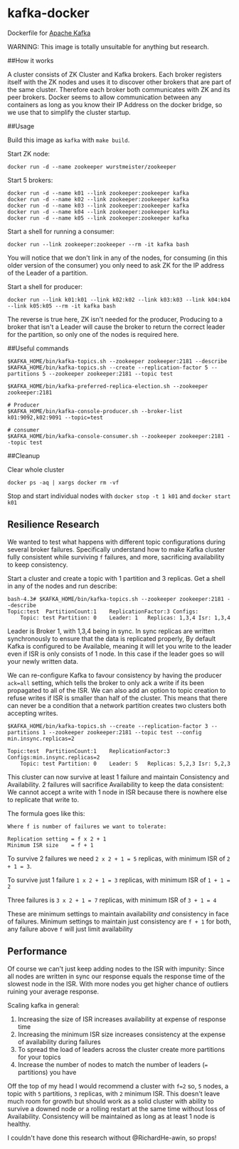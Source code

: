 kafka-docker
============

Dockerfile for [Apache Kafka](http://kafka.apache.org/)

WARNING: This image is totally unsuitable for anything but research.

##How it works

A cluster consists of ZK Cluster and Kafka brokers. Each broker registers itself with the ZK nodes and uses it to discover other brokers that are part of the same cluster. Therefore each broker both communicates with ZK and its peer brokers. Docker seems to allow communication between any containers as long as you know their IP Address on the docker bridge, so we use that to simplify the cluster startup.

##Usage

Build this image as `kafka` with `make build`.

Start ZK node:

```
docker run -d --name zookeeper wurstmeister/zookeeper
```

Start 5 brokers:

```
docker run -d --name k01 --link zookeeper:zookeeper kafka
docker run -d --name k02 --link zookeeper:zookeeper kafka
docker run -d --name k03 --link zookeeper:zookeeper kafka
docker run -d --name k04 --link zookeeper:zookeeper kafka
docker run -d --name k05 --link zookeeper:zookeeper kafka
```

Start a shell for running a consumer:

```
docker run --link zookeeper:zookeeper --rm -it kafka bash
```

You will notice that we don't link in any of the nodes, for consuming (in this older version of the consumer) you only need to ask ZK for the IP address of the Leader of a partition.

Start a shell for producer:
```
docker run --link k01:k01 --link k02:k02 --link k03:k03 --link k04:k04 --link k05:k05 --rm -it kafka bash
```
The reverse is true here, ZK isn't needed for the producer, Producing to a broker that isn't a Leader will cause the broker to return the correct leader for the partition, so only one of the nodes is required here.

##Useful commands

```
$KAFKA_HOME/bin/kafka-topics.sh --zookeeper zookeeper:2181 --describe
$KAFKA_HOME/bin/kafka-topics.sh --create --replication-factor 5 --partitions 5 --zookeeper zookeeper:2181 --topic test

$KAFKA_HOME/bin/kafka-preferred-replica-election.sh --zookeeper zookeeper:2181

# Producer
$KAFKA_HOME/bin/kafka-console-producer.sh --broker-list k01:9092,k02:9091 --topic=test

# consumer
$KAFKA_HOME/bin/kafka-console-consumer.sh --zookeeper zookeeper:2181 --topic test

```

##Cleanup

Clear whole cluster

```
docker ps -aq | xargs docker rm -vf
```

Stop and start individual nodes with `docker stop -t 1 k01` and `docker start k01`

## Resilience Research

We wanted to test what happens with different topic configurations during several broker failures. Specifically understand how to make Kafka cluster fully consistent while surviving `f` failures, and more, sacrificing availability to keep consistency.

Start a cluster and create a topic with 1 partition and 3 replicas. Get a shell in any of the nodes and run describe:

```
bash-4.3# $KAFKA_HOME/bin/kafka-topics.sh --zookeeper zookeeper:2181 --describe
Topic:test	PartitionCount:1	ReplicationFactor:3	Configs:
	Topic: test	Partition: 0	Leader: 1	Replicas: 1,3,4	Isr: 1,3,4
```

Leader is Broker 1, with 1,3,4 being in sync. In sync replicas are written synchronously to ensure that the data is replicated properly, By default Kafka is configured to be Available, meaning it will let you write to the leader even if ISR is only consists of 1 node. In this case if the leader goes so will your newly written data.

We can re-configure Kafka to favour consistency by having the producer `ack=all` setting, which tells the broker to only ack a write if its been propagated to all of the ISR. We can also add an option to topic creation to refuse writes if ISR is smaller than half of the cluster. This means that there can never be a condition that a network partition creates two clusters both accepting writes.

```
$KAFKA_HOME/bin/kafka-topics.sh --create --replication-factor 3 --partitions 1 --zookeeper zookeeper:2181 --topic test --config min.insync.replicas=2

Topic:test	PartitionCount:1	ReplicationFactor:3	Configs:min.insync.replicas=2
	Topic: test	Partition: 0	Leader: 5	Replicas: 5,2,3	Isr: 5,2,3
```

This cluster can now survive at least 1 failure and maintain Consistency and Availability. 2 failures will sacrifice Availability to keep the data consistent: We cannot accept a write with 1 node in ISR because there is nowhere else to replicate that write to.

The formula goes like this:

```
Where f is number of failures we want to tolerate:

Replication setting = f x 2 + 1
Minimum ISR size    = f + 1
```

To survive 2 failures we need `2 x 2 + 1 = 5` replicas, with minimum ISR of `2 + 1 = 3`.

To survive just 1 failure `1 x 2 + 1 = 3` replicas, with minimum ISR of `1 + 1 = 2`

Three failures is `3 x 2 + 1 = 7` replicas, with minimum ISR of `3 + 1 = 4`

These are minimum settings to maintain availability *and* consistency in face of failures. Minimum settings to maintain just consistency are `f + 1` for both, any failure above `f` will just limit availability

## Performance

Of course we can't just keep adding nodes to the ISR with impunity: Since all nodes are written in sync our response equals the response time of the slowest node in the ISR. With more nodes you get higher chance of outliers ruining your average response.

Scaling kafka in general:

1. Increasing the size of ISR increases availability at expense of response time
2. Increasing the minimum ISR size increases consistency at the expense of availability during failures
3. To spread the load of leaders across the cluster create more partitions for your topics
4. Increase the number of nodes to match the number of leaders (`=` partitions) you have

Off the top of my head I would recommend a cluster with `f=2` so, `5` nodes, a topic with `5` partitions, `3` replicas, with `2` minimum ISR. This doesn't leave much room for growth but should work as a solid cluster with ability to survive a downed node *or* a rolling restart at the same time without loss of Availability. Consistency will be maintained as long as at least 1 node is healthy.

I couldn't have done this research without @RichardHe-awin, so props!
